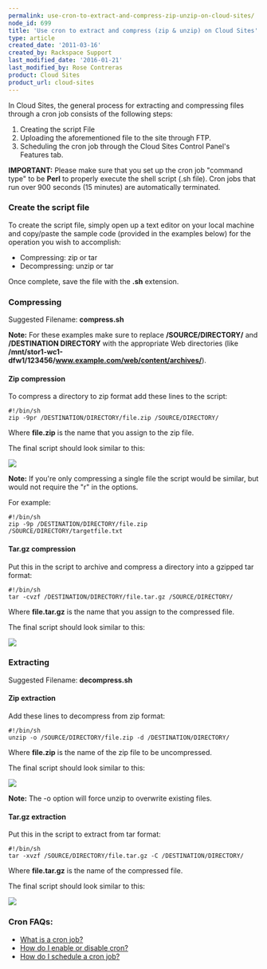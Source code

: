 ```yaml
---
permalink: use-cron-to-extract-and-compress-zip-unzip-on-cloud-sites/
node_id: 699
title: 'Use cron to extract and compress (zip & unzip) on Cloud Sites'
type: article
created_date: '2011-03-16'
created_by: Rackspace Support
last_modified_date: '2016-01-21'
last_modified_by: Rose Contreras
product: Cloud Sites
product_url: cloud-sites
---
```


In Cloud Sites, the general process for extracting and compressing files
through a cron job consists of the following steps:

1.  Creating the script File
2.  Uploading the aforementioned file to the site through FTP.
3.  Scheduling the cron job through the Cloud Sites Control Panel's
    Features tab.

**IMPORTANT:** Please make sure that you set up the cron job
"command type" to be **Perl** to properly execute the shell script (.sh
file). Cron jobs that run over 900 seconds (15 minutes) are
automatically terminated.

### Create the script file

To create the script file, simply open up a text editor on your local
machine and copy/paste the sample code (provided in the examples below)
for the operation you wish to accomplish:

-   Compressing: zip or tar
-   Decompressing: unzip or tar

Once complete, save the file with the **.sh** extension.

### Compressing

Suggested Filename: **compress.sh**

**Note:** For these examples make sure to replace **/SOURCE/DIRECTORY/**
and **/DESTINATION DIRECTORY** with the appropriate Web directories (like
**/mnt/stor1-wc1-dfw1/123456/www.example.com/web/content/archives/**).

#### Zip compression

To compress a directory to zip format add these lines to the script:

    #!/bin/sh
    zip -9pr /DESTINATION/DIRECTORY/file.zip /SOURCE/DIRECTORY/

Where **file.zip** is the name that you assign to the zip file.

The final script should look similar to this:

![](https://8026b2e3760e2433679c-fffceaebb8c6ee053c935e8915a3fbe7.ssl.cf2.rackcdn.com/field/image/Zip_script_visual.png)

**Note:** If you're only compressing a single file the script would be
similar, but would not require the "r" in the options.

For example:

    #!/bin/sh
    zip -9p /DESTINATION/DIRECTORY/file.zip /SOURCE/DIRECTORY/targetfile.txt

#### Tar.gz compression

Put this in the script to archive and compress a directory into a
gzipped tar format:

    #!/bin/sh
    tar -cvzf /DESTINATION/DIRECTORY/file.tar.gz /SOURCE/DIRECTORY/

Where **file.tar.gz** is the name that you assign to the compressed file.

The final script should look similar to this:

![](https://8026b2e3760e2433679c-fffceaebb8c6ee053c935e8915a3fbe7.ssl.cf2.rackcdn.com/field/image/Zip_script_visual.png)

### Extracting

Suggested Filename: **decompress.sh**

#### Zip extraction

Add these lines to decompress from zip format:

    #!/bin/sh
    unzip -o /SOURCE/DIRECTORY/file.zip -d /DESTINATION/DIRECTORY/

Where **file.zip** is the name of the zip file to be uncompressed.

The final script should look similar to this:

![](https://8026b2e3760e2433679c-fffceaebb8c6ee053c935e8915a3fbe7.ssl.cf2.rackcdn.com/field/image/Unzip_script_visual_0.png)

**Note:** The -o option will force unzip to overwrite existing files.

#### Tar.gz extraction

Put this in the script to extract from tar format:

    #!/bin/sh
    tar -xvzf /SOURCE/DIRECTORY/file.tar.gz -C /DESTINATION/DIRECTORY/

Where **file.tar.gz** is the name of the compressed file.

The final script should look similar to this:

![](https://8026b2e3760e2433679c-fffceaebb8c6ee053c935e8915a3fbe7.ssl.cf2.rackcdn.com/field/image/Untar_script_visual.png)

### Cron FAQs:

-  [What is a cron job?](/how-to/cloud-sites-faq)
-  [How do I enable or disable cron?](/how-to/enable-or-disable-a-cloud-sites-scheduled-task-cron-job)
-  [How do I schedule a cron job?](/how-to/how-do-i-schedule-a-cron-job-for-cloud-sites)
